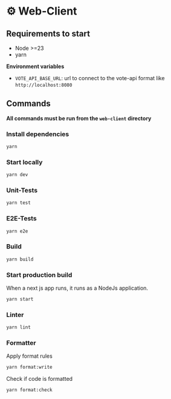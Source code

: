 # ⚙️ Web-Client

## Requirements to start

- Node >=23
- yarn

**Environment variables**

- `VOTE_API_BASE_URL`: url to connect to the vote-api format like `http://localhost:8080`

## Commands

**All commands must be run from the `web-client` directory**

### Install dependencies

```bash
yarn
```

### Start locally

```bash
yarn dev
```

### Unit-Tests

```bash
yarn test
```

### E2E-Tests

```bash
yarn e2e
```

### Build

```bash
yarn build
```

### Start production build

When a next js app runs, it runs as a NodeJs application.

```bash
yarn start
```

### Linter

```bash
yarn lint
```

### Formatter

Apply format rules

```bash
yarn format:write
```

Check if code is formatted

```bash
yarn format:check
```
